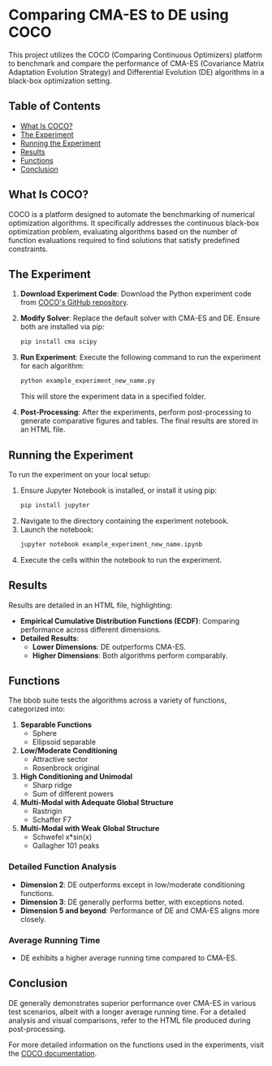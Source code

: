 # Comparing CMA-ES to DE using COCO
This project utilizes the COCO (Comparing Continuous Optimizers) platform to benchmark and compare the performance of CMA-ES (Covariance Matrix Adaptation Evolution Strategy) and Differential Evolution (DE) algorithms in a black-box optimization setting.
## Table of Contents
- [What Is COCO?](#what-is-coco)
- [The Experiment](#the-experiment)
- [Running the Experiment](#running-the-experiment)
- [Results](#results)
- [Functions](#functions)
- [Conclusion](#conclusion)

## What Is COCO?
COCO is a platform designed to automate the benchmarking of numerical optimization algorithms. It specifically addresses the continuous black-box optimization problem, evaluating algorithms based on the number of function evaluations required to find solutions that satisfy predefined constraints.

## The Experiment
1. **Download Experiment Code**: Download the Python experiment code from [COCO's GitHub repository](https://github.com/numbbo/coco/tree/master/code-experiments/build/python).
2. **Modify Solver**: Replace the default solver with CMA-ES and DE. Ensure both are installed via pip:
    ```bash
    pip install cma scipy
    ```
3. **Run Experiment**: Execute the following command to run the experiment for each algorithm:
    ```bash
    python example_experiment_new_name.py
    ```
   This will store the experiment data in a specified folder.

4. **Post-Processing**: After the experiments, perform post-processing to generate comparative figures and tables. The final results are stored in an HTML file.

## Running the Experiment
To run the experiment on your local setup:
1. Ensure Jupyter Notebook is installed, or install it using pip:
    ```bash
    pip install jupyter
    ```
2. Navigate to the directory containing the experiment notebook.
3. Launch the notebook:
    ```bash
    jupyter notebook example_experiment_new_name.ipynb
    ```
4. Execute the cells within the notebook to run the experiment.

## Results
Results are detailed in an HTML file, highlighting:
- **Empirical Cumulative Distribution Functions (ECDF)**: Comparing performance across different dimensions.
- **Detailed Results**:
  - **Lower Dimensions**: DE outperforms CMA-ES.
  - **Higher Dimensions**: Both algorithms perform comparably.

## Functions
The bbob suite tests the algorithms across a variety of functions, categorized into:
1. **Separable Functions**
   - Sphere
   - Ellipsoid separable
2. **Low/Moderate Conditioning**
   - Attractive sector
   - Rosenbrock original
3. **High Conditioning and Unimodal**
   - Sharp ridge
   - Sum of different powers
4. **Multi-Modal with Adequate Global Structure**
   - Rastrigin
   - Schaffer F7
5. **Multi-Modal with Weak Global Structure**
   - Schwefel x*sin(x)
   - Gallagher 101 peaks

### Detailed Function Analysis
- **Dimension 2**: DE outperforms except in low/moderate conditioning functions.
- **Dimension 3**: DE generally performs better, with exceptions noted.
- **Dimension 5 and beyond**: Performance of DE and CMA-ES aligns more closely.

### Average Running Time
- DE exhibits a higher average running time compared to CMA-ES.

## Conclusion
DE generally demonstrates superior performance over CMA-ES in various test scenarios, albeit with a longer average running time. For a detailed analysis and visual comparisons, refer to the HTML file produced during post-processing.

For more detailed information on the functions used in the experiments, visit the [COCO documentation](http://numbbo.github.io/coco-doc/bbob-biobj/functions/#the-single-objective-bbob-functions).
